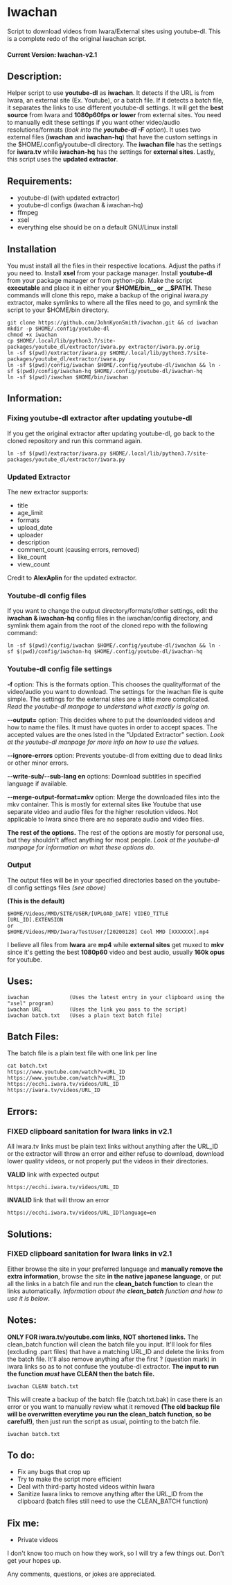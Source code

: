 # Iwachan
Script to download videos from Iwara/External sites using youtube-dl.
This is a complete redo of the original iwachan script.

#### Current Version: Iwachan-v2.1

## Description:
Helper script to use __youtube-dl__ as __iwachan__. It detects if the URL is from Iwara, an external site (Ex. Youtube), or a batch file. If it detects a batch file, it separates the links to use different youtube-dl settings. It will get the __best source__ from Iwara and __1080p60fps or lower__ from external sites. You need to manually edit these settings if you want other video/audio resolutions/formats (_look into the __youtube-dl -F__ option_). It uses two external files (__iwachan__ and __iwachan-hq__) that have the custom settings in the $HOME/.config/youtube-dl directory. The __iwachan file__ has the settings for __iwara.tv__ while __iwachan-hq__ has the settings for __external sites__. Lastly, this script uses the __updated extractor__.

## Requirements:
 - youtube-dl (with updated extractor)
 - youtube-dl configs (iwachan & iwachan-hq)
 - ffmpeg
 - xsel
 - everything else should be on a default GNU/Linux install

## Installation
You must install all the files in their respective locations. Adjust the paths if you need to. Install __xsel__ from your package manager. Install __youtube-dl__ from your package manager or from python-pip. Make the script __executable__ and place it in either your __$HOME/bin__ or __$PATH__. These commands will clone this repo, make a backup of the original iwara.py extractor, make symlinks to where all the files need to go, and symlink the script to your $HOME/bin directory.
```
git clone https://github.com/JohnKyonSmith/iwachan.git && cd iwachan
mkdir -p $HOME/.config/youtube-dl
chmod +x iwachan
cp $HOME/.local/lib/python3.7/site-packages/youtube_dl/extractor/iwara.py extractor/iwara.py.orig
ln -sf $(pwd)/extractor/iwara.py $HOME/.local/lib/python3.7/site-packages/youtube_dl/extractor/iwara.py
ln -sf $(pwd)/config/iwachan $HOME/.config/youtube-dl/iwachan && ln -sf $(pwd)/config/iwachan-hq $HOME/.config/youtube-dl/iwachan-hq
ln -sf $(pwd)/iwachan $HOME/bin/iwachan
```

## Information:
### Fixing youtube-dl extractor after updating youtube-dl
If you get the original extractor after updating youtube-dl, go back to the cloned repository and run this command again.
```
ln -sf $(pwd)/extractor/iwara.py $HOME/.local/lib/python3.7/site-packages/youtube_dl/extractor/iwara.py
```

### Updated Extractor
The new extractor supports:

 - title
 - age\_limit
 - formats
 - upload\_date
 - uploader
 - description
 - comment\_count (causing errors, removed)
 - like\_count
 - view\_count

Credit to __AlexAplin__ for the updated extractor.

### Youtube-dl config files
If you want to change the output directory/formats/other settings, edit the __iwachan & iwachan-hq__ config files in the iwachan/config directory, and symlink them again from the root of the cloned repo with the following command:
```
ln -sf $(pwd)/config/iwachan $HOME/.config/youtube-dl/iwachan && ln -sf $(pwd)/config/iwachan-hq $HOME/.config/youtube-dl/iwachan-hq
```
### Youtube-dl config file settings
__-f__ option: This is the formats option. This chooses the quality/format of the video/audio you want to download. The settings for the iwachan file is quite simple. The settings for the external sites are a little more complicated. _Read the youtube-dl manpage to understand what exactly is going on._

__--output=__ option: This decides where to put the downloaded videos and how to name the files. It must have quotes in order to accept spaces. The accepted values are the ones lsted in the "Updated Extractor" section. _Look at the youtube-dl manpage for more info on how to use the values._

__--ignore-errors__ option: Prevents youtube-dl from exitting due to dead links or other minor errors.

__--write-sub/--sub-lang en__ options: Download subtitles in specified language if available.

__--merge-output-format=mkv__ option: Merge the downloaded files into the mkv container. This is mostly for external sites like Youtube that use separate video and audio files for the higher resolution videos. Not applicable to Iwara since there are no separate audio and video files.

__The rest of the options.__ The rest of the options are mostly for personal use, but they shouldn't affect anything for most people. _Look at the youtube-dl manpage for information on what these options do._

### Output
The output files will be in your specified directories based on the youtube-dl config settings files _(see above)_

__(This is the default)__
```
$HOME/Videos/MMD/SITE/USER/[UPLOAD_DATE] VIDEO_TITLE [URL_ID].EXTENSION
or
$HOME/Videos/MMD/Iwara/TestUser/[20200128] Cool MMD [XXXXXXX].mp4
```
I believe all files from __Iwara__ are __mp4__ while __external sites__ get muxed to __mkv__ since it's getting the best __1080p60__ video and best audio, usually __160k opus__ for youtube.

## Uses:

```
iwachan             (Uses the latest entry in your clipboard using the "xsel" program)
iwachan URL         (Uses the link you pass to the script)
iwachan batch.txt   (Uses a plain text batch file)
```

## Batch Files:
The batch file is a plain text file with one link per line

```
cat batch.txt
https://www.youtube.com/watch?v=URL_ID
https://www.youtube.com/watch?v=URL_ID
https://ecchi.iwara.tv/videos/URL_ID
https://iwara.tv/videos/URL_ID
```

## Errors:
### FIXED clipboard sanitation for Iwara links in v2.1
All iwara.tv links must be plain text links without anything after the URL\_ID or the extractor will throw an error and either refuse to download, download lower quality videos, or not properly put the videos in their directories.

__VALID__ link with expected output
```
https://ecchi.iwara.tv/videos/URL_ID
```
__INVALID__ link that will throw an error
```
https://ecchi.iwara.tv/videos/URL_ID?language=en
```
## Solutions:
### FIXED clipboard sanitation for Iwara links in v2.1
Either browse the site in your preferred language and __manually remove the extra information__, browse the site __in the native japanese language__, or put all the links in a batch file and run the __clean\_batch function__ to clean the links automatically. _Information about the __clean\_batch__ function and how to use it is below_.

## Notes:

__ONLY FOR iwara.tv/youtube.com links, NOT shortened links.__
The clean\_batch function will clean the batch file you input. It'll look for files (excluding .part files) that have a matching URL\_ID and delete the links from the batch file. It'll also remove anything after the first ? (question mark) in iwara links so as to not confuse the youtube-dl extractor. __The input to run the function _must_ have CLEAN then the batch file.__
```
iwachan CLEAN batch.txt
```
This will create a backup of the batch file (batch.txt.bak) in case there is an error or you want to manually review what it removed __(The old backup file will be overwritten everytime you run the clean_batch function, so be careful!)__, then just run the script as usual, pointing to the batch file.
```
iwachan batch.txt
```

## To do:
 - Fix any bugs that crop up
 - Try to make the script more efficient
 - Deal with third-party hosted videos within Iwara
 - Sanitize Iwara links to remove anything after the URL\_ID from the clipboard (batch files still need to use the CLEAN\_BATCH function)

## Fix me:
 - Private videos

I don't know too much on how they work, so I will try a few things out. Don't get your hopes up.

Any comments, questions, or jokes are appreciated.
